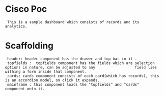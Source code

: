 # Cisco Poc 
     
     This is a sample dashboard which consists of records and its analytics.

# Scaffolding
     
     header: header component has the drawer and top bar in it .
     topfields :  topfields component has the fields which are selection options in nature, can be adjusted to any                  field lies withing a form inside that component.
     cards: cards component consists of each card(which has records), this is an accordion model, on click it expands.
     mainframe : this component loads the "topfields" and "cards" component onto it.

     